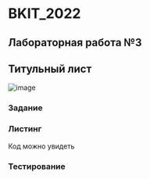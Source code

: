 # BKIT_2022
## Лабораторная работа №3
## Титульный лист
![image](https://user-images.githubusercontent.com/91965947/194163563-01ac519e-b42c-4e42-88eb-d4229b8ea413.png)
### Задание

### Листинг
Код можно увидеть
### Тестирование

